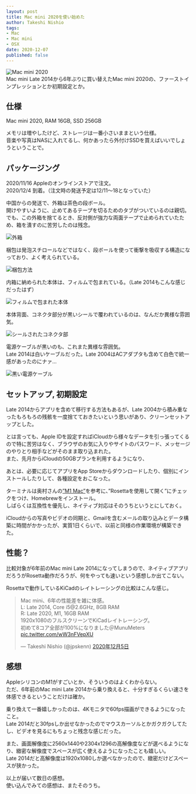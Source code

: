 ```yaml
---
layout: post
title: Mac mini 2020を使い始めた
author: Takeshi Nishio
tags:
- Mac
- Mac mini
- OSX
date: 2020-12-07
published: false
---
```


![Mac mini 2020](/assets/2020-12-07/IMG_2222.jpeg)  
Mac mini Late 2014から6年ぶりに買い替えたMac mini 2020の、ファーストインプレッションとか初期設定とか。

## 仕様

Mac mini 2020, RAM 16GB, SSD 256GB  

メモリは増やしたけど、ストレージは一番小さいままという仕様。  
音楽や写真はNASに入れてるし、何かあったら外付けSSDを買えばいいでしょうということで。

## パッケージング

2020/11/16 Appleのオンラインストアで注文。  
2020/12/4 到着。（注文時の発送予定は12/11〜18となっていた）

中国からの発送で、外箱は茶色の段ボール。  
開けやすいように、止めてあるテープを切るためのタブがついているのは親切。  
でも、この外箱を捨てるとき、反対側が強力な両面テープで止められていたため、箱を潰すのに苦労したのは残念。

![外箱](/assets/2020-12-07/IMG_2220.jpeg)  

梱包は発泡スチロールなどではなく、段ボールを使って衝撃を吸収する構造になっており、よく考えられている。

![梱包方法](/assets/2020-12-07/IMG_2221.jpeg)  

内箱に納められた本体は、フィルムで包まれている。（Late 2014もこんな感じだったはず）

![フィルムで包まれた本体](/assets/2020-12-07/IMG_2224.jpeg)  

本体背面、コネクタ部分が黒いシールで覆われているのは、なんだか異様な雰囲気。

![シールされたコネクタ部](/assets/2020-12-07/IMG_2225.jpeg)  

電源ケーブルが黒いのも、これまた異様な雰囲気。  
Late 2014は白いケーブルだった。Late 2004はACアダプタも含めて白色で統一感があったのにナァ…

![黒い電源ケーブル](/assets/2020-12-07/IMG_2227.jpeg)  

## セットアップ, 初期設定

Late 2014からアプリを含めて移行する方法もあるが、Late 2004から積み重なったもろもろの残骸を一度捨てておきたいという思いがあり、クリーンセットアップとした。

とは言っても、Apple IDを設定すればiCloudから様々なデータを引っ張ってくるので特に苦労はなく、ブラウザのお気に入りやサイトのパスワード、メッセージのやりとり相手などがそのまま取り込まれた。  
また、先月からiCloudの50GBプランを利用するようになり、

あとは、必要に応じてアプリをApp Storeからダウンロードしたり、個別にインストールしたりして、各種設定をおこなった。


ターミナルは奥村さんの[”M1 Mac”](https://oku.edu.mie-u.ac.jp/~okumura/macosx/m1.html)を参考に、”Rosettaを使用して開く”にチェックをつけ、Homebrewをインストール。  
しばらくは互換性を優先し、ネイティブ対応はそのうちというとにしておく。


iCloudからの写真やビデオの同期と、Gmailを含むメールの取り込みとデータ構築に時間がかかったが、実質1日くらいで、以前と同様の作業環境が構築できた。


## 性能？

比較対象が6年前のMac mini Late 2014になってしまうので、ネイティブアプリだろうがRosetta動作だろうが、何をやっても速いという感想しか出てこない。

Rosettaで動作しているKiCadのレイトレーシングの比較はこんな感じ。

<blockquote class="twitter-tweet" data-lang="ja" data-dnt="true"><p lang="ja" dir="ltr">Mac mini、6年の性能差を雑に体感。<br>L: Late 2014, Core i5@2.6GHz, 8GB RAM<br>R: Late 2020, M1, 16GB RAM<br>1920x1080のフルスクリーンでKiCadレイトレーシング。<br>初めて8コア全部が100%になりました＠MunuMeters <a href="https://t.co/wW3nFVepXU">pic.twitter.com/wW3nFVepXU</a></p>&mdash; Takeshi Nishio (@jpskenn) <a href="https://twitter.com/jpskenn/status/1335067512627580929?ref_src=twsrc%5Etfw">2020年12月5日</a></blockquote> <script async src="https://platform.twitter.com/widgets.js" charset="utf-8"></script>


## 感想

AppleシリコンのM1がすごいとか、そういうのはよくわからない。  
ただ、6年前のMac mini Late 2014から乗り換えると、十分すぎるくらい速さを体感できるということだけは確か。

乗り換えて一番嬉しかったのは、4Kモニタで60fps描画ができるようになったこと。  
Late 2014だと30fpsしか出せなかったのでマウスカーソルとかガクガクしてたし、ビデオを見るにもちょっと残念な感じだった。  

また、画面解像度に2560x1440や2304x1296の高解像度などが選べるようになり、緻密な解像度でスペースが広く使えるようになったことも嬉しい。  
Late 2014だと高解像度は1920x1080しか選べなかったので、緻密だけどスペースが狭かった。

以上が届いて数日の感想。  
使い込んでみての感想は、またそのうち。